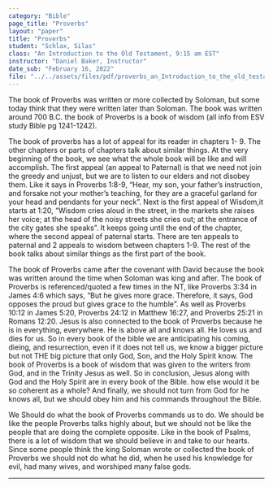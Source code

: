 ```yaml
---
category: "Bible"
page_title: "Proverbs"
layout: "paper"
title: "Proverbs"
student: "Schlax, Silas"
class: "An Introduction to the Old Testament, 9:15 am EST"
instructor: "Daniel Baker, Instructor"
date_sub: "February 16, 2022"
file: "../../assets/files/pdf/proverbs_an_Introduction_to_the_old_testament.pdf"
---
```


The book of Proverbs was written or more collected by Soloman, but some today think that they were written later than Soloman. The book was written around 700 B.C. the book of Proverbs is a book of wisdom (all info from ESV study Bible pg 1241-1242).

The book of proverbs has a lot of appeal for its reader in chapters 1- 9. The other chapters or parts of chapters talk about similar things. At the very beginning of the book, we see what the whole book will be like and will accomplish. The first appeal (an appeal to Paternal) is that we need not join the greedy and unjust, but we are to listen to our elders and not disobey them. Like it says in Proverbs 1:8-9, “Hear, my son, your father’s instruction, and forsake not your mother’s teaching, for they are a graceful garland for your head and pendants for your neck”. Next is the first appeal of Wisdom,it starts at 1:20, “Wisdom cries aloud in the street, in the markets she raises her voice; at the head of the noisy streets she cries out; at the entrance of the city gates she speaks”. It keeps going until the end of the chapter, where the second appeal of paternal starts. There are ten appeals to paternal and 2 appeals to wisdom between chapters 1-9. The rest of the book talks about similar things as the first part of the book.

The book of Proverbs came after the covenant with David because the book was written around the time when Soloman was king and after. The book of Proverbs is referenced/quoted a few times in the NT, like Proverbs 3:34 in James 4:6 which says, “But he gives more grace. Therefore, it says, God opposes the proud but gives grace to the humble”. As well as Proverbs 10:12 in James 5:20, Proverbs 24:12 in Matthew 16:27, and Proverbs 25:21 in Romans 12:20. Jesus is also connected to the book of Proverbs because he is in everything, everywhere. He is above all and knows all. He loves us and dies for us. So in every book of the bible we are anticipating his coming, dieing, and resurrection, even if it does not tell us, we know a bigger picture but not THE big picture that only God, Son, and the Holy Spirit know. The book of Proverbs is a book of wisdom that was given to the writers from God, and in the Trinity Jesus as well. So in conclusion, Jesus along with God and the Holy Spirit are in every book of the Bible. how else would it be so coherent as a whole? And finally, we should not turn from God for he knows all, but we should obey him and his commands throughout the Bible.

We Should do what the book of Proverbs commands us to do. We should be like the people Proverbs talks highly about, but we should not be like the people that are doing the complete opposite. Like in the book of Psalms, there is a lot of wisdom that we should believe in and take to our hearts. Since some people think the king Soloman wrote or collected the book of Proverbs we should not do what he did, when he used his knowledge for evil, had many wives, and worshiped many false gods.


---